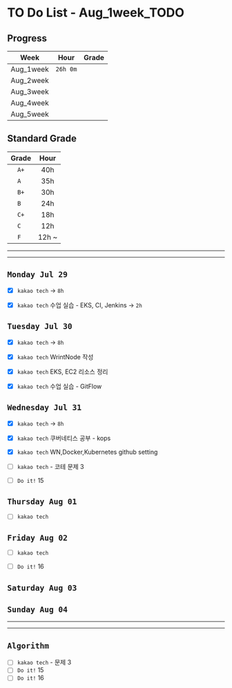 # TO Do List - Aug_1week_TODO

## Progress
| Week | Hour | Grade |
|:---:|:---:|:---:|
|Aug_1week|`26h 0m`||
|Aug_2week|||
|Aug_3week|||
|Aug_4week|||
|Aug_5week|||

## Standard Grade
| Grade | Hour |
|:---:|:---:|
|`A+`|40h|
|`A `|35h|
|`B+`|30h|
|`B `|24h|
|`C+`|18h|
|`C `|12h|
|`F `|12h ~|


---
---

## `Monday Jul 29`
- [x] `kakao tech` -> `8h`
- [x] `kakao tech` 수업 실습 - EKS, CI, Jenkins -> `2h`


## `Tuesday Jul 30` 
- [x] `kakao tech` -> `8h`
- [x] `kakao tech` WrintNode 작성
- [x] `kakao tech` EKS, EC2 리소스 정리 
- [x] `kakao tech` 수업 실습 - GitFlow


## `Wednesday Jul 31` 
- [x] `kakao tech` -> `8h`
- [x] `kakao tech` 쿠버네티스 공부 - kops
- [x] `kakao tech` WN,Docker,Kubernetes github setting 
- [ ] `kakao tech` - 코테 문제 3
- [ ] `Do it!` 15


## `Thursday Aug 01`
- [ ] `kakao tech` 


## `Friday Aug 02` 
- [ ] `kakao tech` 
- [ ] `Do it!` 16


## `Saturday Aug 03` 


## `Sunday Aug 04` 




---
---
## `Algorithm`
- [ ] `kakao tech` - 문제 3
- [ ] `Do it!` 15
- [ ] `Do it!` 16

<!-- ### 알고리즘 유형
1. 정렬
2. 그래프 탐색 BFS, DFS
3. DP
4. 자료구조 -> 우선순위 큐 마스터
5. 문자열 알고리즘 ?? 아니면 투 포인터 정도

> 요구사항 정리하기, 테스트케이스 짜보기(소수 테스트케이스가 유리, 11되면 거의 다 됨) -->



<!-- ## `Spring` -> `h m` -->

<!-- ## `etc.` -> `h m` -->


<br><br>

<!-- > `개인공부` : `6h 30m` -> `25h 36m` -> `22h 19m` -> -->

<br><br>

<!-- 
## `Java`
## `OPIc`
## `토익` 
-->




